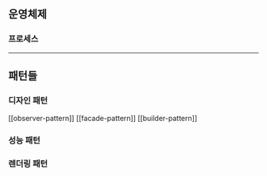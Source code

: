 ## 운영체제
### 프로세스
---
## 패턴들
### 디자인 패턴
[[observer-pattern]]
[[facade-pattern]]
[[builder-pattern]]
### 성능 패턴
### 렌더링 패턴